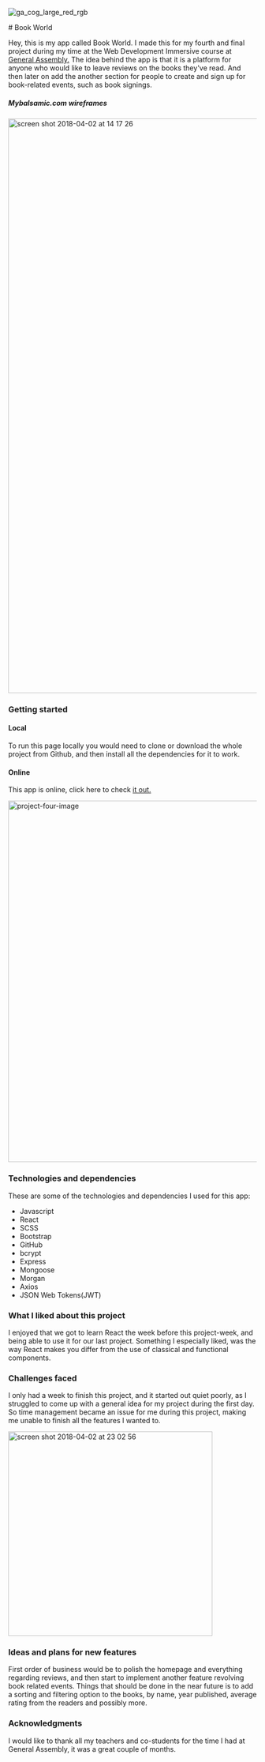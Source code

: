 ![ga_cog_large_red_rgb](https://cloud.githubusercontent.com/assets/40461/8183776/469f976e-1432-11e5-8199-6ac91363302b.png)

# Book World

Hey, this is my app called Book World. I made this for my fourth and final project during my time at the Web Development Immersive course at [General Assembly.](https://generalassemb.ly/) The idea behind the app is that it is a platform for anyone who would like to leave reviews on the books they've read. And then later on add the another section for people to create and sign up for book-related events, such as book signings.

##### Mybalsamic.com wireframes

<img width="1164" alt="screen shot 2018-04-02 at 14 17 26" src="https://user-images.githubusercontent.com/33283923/38197554-ac863af6-3680-11e8-8486-d048d246f9f4.png">


### Getting started
#### Local
To run this page locally you would need to clone or download the whole project from Github, and then install all the dependencies for it to work.
#### Online
This app is online, click here to check [it out.](https://book-world-app.herokuapp.com/)

<img width="732" alt="project-four-image" src="https://user-images.githubusercontent.com/33283923/38197615-174aa93a-3681-11e8-9152-1e0111123e95.png">

### Technologies and dependencies
These are some of the technologies and dependencies I used for this app:

-	Javascript
- React
- SCSS
- Bootstrap
- GitHub
- bcrypt
- Express
- Mongoose
- Morgan
- Axios
- JSON Web Tokens(JWT)


### What I liked about this project
I enjoyed that we got to learn React the week before this project-week, and being able to use it for our last project. Something I especially liked, was the way React makes you differ from the use of classical and functional components.

### Challenges faced
I only had a week to finish this project, and it started out quiet poorly, as I struggled to come up with a general idea for my project during the first day. So time management became an issue for me during this project, making me unable to finish all the features I wanted to.

<img width="414" alt="screen shot 2018-04-02 at 23 02 56" src="https://user-images.githubusercontent.com/33283923/38218559-178ef736-36ca-11e8-8979-a2d75f0c6c91.png">

### Ideas and plans for new features
First order of business would be to polish the homepage and everything regarding reviews, and then start to implement another feature revolving book related events. Things that should be done in the near future is to add a sorting and filtering option to the books, by name, year published, average rating from the readers and possibly more.

### Acknowledgments
I would like to thank all my teachers and co-students for the time I had at General Assembly, it was a great couple of months.
